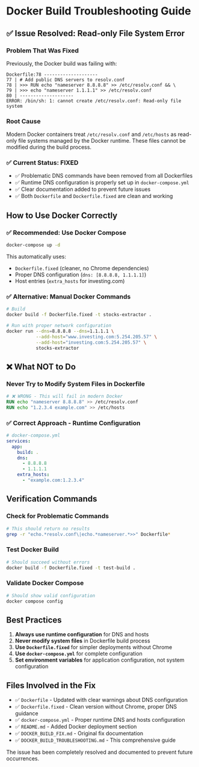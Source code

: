 # Docker Build Troubleshooting Guide

## ✅ Issue Resolved: Read-only File System Error

### Problem That Was Fixed
Previously, the Docker build was failing with:
```
Dockerfile:78 --------------------
77 | # Add public DNS servers to resolv.conf  
78 | >>> RUN echo "nameserver 8.8.8.8" >> /etc/resolv.conf && \
79 | >>> echo "nameserver 1.1.1.1" >> /etc/resolv.conf
80 | --------------------
ERROR: /bin/sh: 1: cannot create /etc/resolv.conf: Read-only file system
```

### Root Cause
Modern Docker containers treat `/etc/resolv.conf` and `/etc/hosts` as read-only file systems managed by the Docker runtime. These files cannot be modified during the build process.

### ✅ Current Status: FIXED
- ✅ Problematic DNS commands have been removed from all Dockerfiles
- ✅ Runtime DNS configuration is properly set up in `docker-compose.yml`
- ✅ Clear documentation added to prevent future issues
- ✅ Both `Dockerfile` and `Dockerfile.fixed` are clean and working

## How to Use Docker Correctly

### ✅ Recommended: Use Docker Compose
```bash
docker-compose up -d
```

This automatically uses:
- `Dockerfile.fixed` (cleaner, no Chrome dependencies)
- Proper DNS configuration (`dns: [8.8.8.8, 1.1.1.1]`)
- Host entries (`extra_hosts` for investing.com)

### ✅ Alternative: Manual Docker Commands
```bash
# Build
docker build -f Dockerfile.fixed -t stocks-extractor .

# Run with proper network configuration
docker run --dns=8.8.8.8 --dns=1.1.1.1 \
           --add-host="www.investing.com:5.254.205.57" \
           --add-host="investing.com:5.254.205.57" \
           stocks-extractor
```

## ❌ What NOT to Do

### Never Try to Modify System Files in Dockerfile
```dockerfile
# ❌ WRONG - This will fail in modern Docker
RUN echo "nameserver 8.8.8.8" >> /etc/resolv.conf
RUN echo "1.2.3.4 example.com" >> /etc/hosts
```

### ✅ Correct Approach - Runtime Configuration
```yaml
# docker-compose.yml
services:
  app:
    build: .
    dns:
      - 8.8.8.8
      - 1.1.1.1
    extra_hosts:
      - "example.com:1.2.3.4"
```

## Verification Commands

### Check for Problematic Commands
```bash
# This should return no results
grep -r "echo.*resolv.conf\|echo.*nameserver.*>>" Dockerfile*
```

### Test Docker Build
```bash
# Should succeed without errors
docker build -f Dockerfile.fixed -t test-build .
```

### Validate Docker Compose
```bash
# Should show valid configuration
docker compose config
```

## Best Practices

1. **Always use runtime configuration** for DNS and hosts
2. **Never modify system files** in Dockerfile build process
3. **Use `Dockerfile.fixed`** for simpler deployments without Chrome
4. **Use `docker-compose.yml`** for complete configuration
5. **Set environment variables** for application configuration, not system configuration

## Files Involved in the Fix

- ✅ `Dockerfile` - Updated with clear warnings about DNS configuration
- ✅ `Dockerfile.fixed` - Clean version without Chrome, proper DNS guidance
- ✅ `docker-compose.yml` - Proper runtime DNS and hosts configuration
- ✅ `README.md` - Added Docker deployment section
- ✅ `DOCKER_BUILD_FIX.md` - Original fix documentation
- ✅ `DOCKER_BUILD_TROUBLESHOOTING.md` - This comprehensive guide

The issue has been completely resolved and documented to prevent future occurrences.
